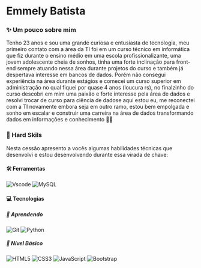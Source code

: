 # Emmely Batista
### ✨ Um pouco sobre mim
<p>Tenho 23 anos e sou uma grande curiosa e entusiasta de tecnologia, meu primeiro contato com a área da TI foi em um curso técnico em informática que fiz durante o ensino médio em uma escola profissionalizante, uma jovem adolescente cheia de sonhos, tinha uma forte inclinação para front-end sempre atuando nessa área durante projetos do curso e também já despertava interesse em bancos de dados. Porém não consegui experiência na área durante estágios e comecei um curso superior em administração no qual fiquei por quase 4 anos (loucura rs), no finalzinho do curso descobri em mim uma paixão e forte interesse pela área de dados e resolvi trocar de curso para ciência de dadose aqui estou eu, me reconectei com a TI novamente embora seja em outro ramo, estou bem empolgada e sonho em escalar e construir uma carreira na área de dados transformando dados em informações e conhecimento 💙🚀</p>


### 🥸 Hard Skils
<p>Nesta cessão apresento a vocês algumas habilidades técnicas que desenvolvi e estou desenvolvendo durante essa virada de chave:</p>

#### 🛠️ Ferramentas 
![Vscode](https://img.shields.io/badge/Vscode-007ACC?style=for-the-badge&logo=visual-studio-code&logoColor=white)
![MySQL](https://img.shields.io/badge/MySQL-00000F?style=for-the-badge&logo=mysql&logoColor=white)
#### 💻 Tecnologias
##### 📖 Aprendendo
![Git](https://img.shields.io/badge/GIT-E44C30?style=for-the-badge&logo=git&logoColor=white)
![Python](https://img.shields.io/badge/python-3670A0?style=for-the-badge&logo=python&logoColor=ffdd54)
##### 💚 Nível Básico
![HTML5](https://img.shields.io/badge/HTML5-E34F26?style=for-the-badge&logo=html5&logoColor=white) 
![CSS3](https://img.shields.io/badge/CSS3-1572B6?style=for-the-badge&logo=css3&logoColor=white)
![JavaScript](https://img.shields.io/badge/JavaScript-F7DF1E?style=for-the-badge&logo=javascript&logoColor=black)
![Bootstrap](https://img.shields.io/badge/-boostrap-0D1117?style=for-the-badge&logo=bootstrap&labelColor=0D1117)

          
          

          


